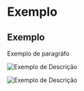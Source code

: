 # Exemplo 

## Exemplo 

Exemplo de paragráfo

![Exemplo de Descrição](https://myoctocat.com/assets/images/base-octocat.svg)

![Exemplo de Descrição](./images/base-octocat.svg)
